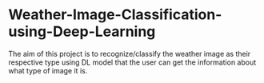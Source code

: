 # Weather-Image-Classification-using-Deep-Learning
The aim of this project is to recognize/classify the weather image as their respective type using DL model that the user can get the information about what type of image it is.
